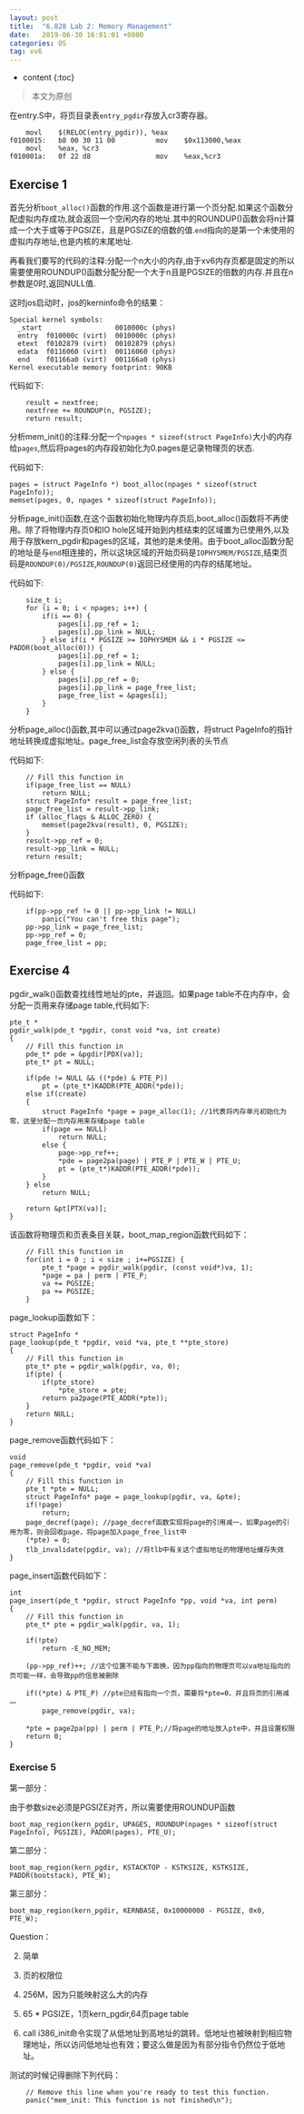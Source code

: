 ```yaml
---
layout: post
title:  "6.828 Lab 2: Memory Management"
date:   2019-06-30 16:01:01 +0800
categories: OS
tag: xv6
---
```


* content
{:toc}

>本文为原创

在entry.S中，将页目录表`entry_pgdir`存放入cr3寄存器。

```
	movl	$(RELOC(entry_pgdir)), %eax
f0100015:	b8 00 30 11 00       	mov    $0x113000,%eax
	movl	%eax, %cr3
f010001a:	0f 22 d8             	mov    %eax,%cr3
```

## Exercise 1

首先分析`boot_alloc()`函数的作用.这个函数是进行第一个页分配.如果这个函数分配虚拟内存成功,就会返回一个空闲内存的地址.其中的ROUNDUP()函数会将n计算成一个大于或等于PGSIZE，且是PGSIZE的倍数的值.`end`指向的是第一个未使用的虚拟内存地址,也是内核的末尾地址.

再看我们要写的代码的注释:分配一个n大小的内存,由于xv6内存页都是固定的所以需要使用ROUNDUP()函数分配分配一个大于n且是PGSIZE的倍数的内存.并且在n参数是0时,返回NULL值.

这时jos启动时，jos的kerninfo命令的结果：

```
Special kernel symbols:
  _start                  0010000c (phys)
  entry  f010000c (virt)  0010000c (phys)
  etext  f0102879 (virt)  00102879 (phys)
  edata  f0116060 (virt)  00116060 (phys)
  end    f01166a0 (virt)  001166a0 (phys)
Kernel executable memory footprint: 90KB
```

代码如下:

```
    result = nextfree;
	nextfree += ROUNDUP(n, PGSIZE);
	return result;
```

分析mem_init()的注释:分配一个`npages * sizeof(struct PageInfo)`大小的内存给`pages`,然后将pages的内存段初始化为0.pages是记录物理页的状态.

代码如下:
```
pages = (struct PageInfo *) boot_alloc(npages * sizeof(struct PageInfo));
memset(pages, 0, npages * sizeof(struct PageInfo));
```

分析page_init()函数,在这个函数初始化物理内存页后,boot_alloc()函数将不再使用。除了将物理内存页0和IO hole区域开始到内核结束的区域置为已使用外,以及用于存放kern_pgdir和pages的区域，其他的是未使用。由于boot_alloc函数分配的地址是与`end`相连接的，所以这块区域的开始页码是`IOPHYSMEM/PGSIZE`,结束页码是`ROUNDUP(0)/PGSIZE`,`ROUNDUP(0)`返回已经使用的内存的结尾地址。

代码如下:

```
	size_t i;
	for (i = 0; i < npages; i++) {
		if(i == 0) {
			pages[i].pp_ref = 1;
			pages[i].pp_link = NULL;
		} else if(i * PGSIZE >= IOPHYSMEM && i * PGSIZE <= PADDR(boot_alloc(0))) {
			pages[i].pp_ref = 1;
			pages[i].pp_link = NULL;
		} else {
			pages[i].pp_ref = 0;
			pages[i].pp_link = page_free_list;
			page_free_list = &pages[i];
		}
	}
```

分析page_alloc()函数,其中可以通过page2kva()函数，将struct PageInfo的指针地址转换成虚拟地址。page_free_list会存放空闲列表的头节点

代码如下:

```
	// Fill this function in
	if(page_free_list == NULL)
	    return NULL;
	struct PageInfo* result = page_free_list;
	page_free_list = result->pp_link;
	if (alloc_flags & ALLOC_ZERO) {
		memset(page2kva(result), 0, PGSIZE);
	}
	result->pp_ref = 0;
	result->pp_link = NULL;
	return result;
```

分析page_free()函数

代码如下:

```
	if(pp->pp_ref != 0 || pp->pp_link != NULL)
	    panic("You can't free this page");
	pp->pp_link = page_free_list;
	pp->pp_ref = 0;
	page_free_list = pp;
```

## Exercise 4

pgdir_walk()函数查找线性地址的pte，并返回。如果page table不在内存中，会分配一页用来存储page table,代码如下:

```
pte_t *
pgdir_walk(pde_t *pgdir, const void *va, int create)
{
	// Fill this function in
	pde_t* pde = &pgdir[PDX(va)];
	pte_t* pt = NULL;
	    
	if(pde != NULL && ((*pde) & PTE_P))
		pt = (pte_t*)KADDR(PTE_ADDR(*pde));
	else if(create)
	{
		struct PageInfo *page = page_alloc(1); //1代表将内存单元初始化为零，这里分配一页内存用来存储page table
		if(page == NULL)
		    return NULL;
		else {
			page->pp_ref++;
			*pde = page2pa(page) | PTE_P | PTE_W | PTE_U;
			pt = (pte_t*)KADDR(PTE_ADDR(*pde));
		}
	} else
		return NULL;
	
	return &pt[PTX(va)];
}
```

该函数将物理页和页表条目关联，boot_map_region函数代码如下：

```
	// Fill this function in
	for(int i = 0 ; i < size ; i+=PGSIZE) {
		pte_t *page = pgdir_walk(pgdir, (const void*)va, 1);
		*page = pa | perm | PTE_P;
		va += PGSIZE;
		pa += PGSIZE;
	}
```

page_lookup函数如下：

```
struct PageInfo *
page_lookup(pde_t *pgdir, void *va, pte_t **pte_store)
{
	// Fill this function in
	pte_t* pte = pgdir_walk(pgdir, va, 0);
	if(pte) {
		if(pte_store)
		    *pte_store = pte;
		return pa2page(PTE_ADDR(*pte));
	}
	return NULL;
}
```

page_remove函数代码如下：

```
void
page_remove(pde_t *pgdir, void *va)
{
	// Fill this function in
	pte_t *pte = NULL;
	struct PageInfo* page = page_lookup(pgdir, va, &pte);
	if(!page)
	    return;
	page_decref(page); //page_decref函数实现将page的引用减一，如果page的引用为零，则会回收page，将page加入page_free_list中
	(*pte) = 0;
	tlb_invalidate(pgdir, va); //将tlb中有关这个虚拟地址的物理地址缓存失效
}
```

page_insert函数代码如下：

```
int
page_insert(pde_t *pgdir, struct PageInfo *pp, void *va, int perm)
{
	// Fill this function in
	pte_t* pte = pgdir_walk(pgdir, va, 1);
	
	if(!pte)
	    return -E_NO_MEM;
	
	(pp->pp_ref)++; //这个位置不能与下面换，因为pp指向的物理页可以va地址指向的页可能一样，会导致pp的信息被删除

	if((*pte) & PTE_P) //pte已经有指向一个页，需要将*pte=0，并且将页的引用减一
		page_remove(pgdir, va);
	
	*pte = page2pa(pp) | perm | PTE_P;//将page的地址放入pte中，并且设置权限
	return 0;
}
```

### Exercise 5

第一部分：

由于参数size必须是PGSIZE对齐，所以需要使用ROUNDUP函数

```
boot_map_region(kern_pgdir, UPAGES, ROUNDUP(npages * sizeof(struct PageInfo), PGSIZE), PADDR(pages), PTE_U);
```

第二部分：

```
boot_map_region(kern_pgdir, KSTACKTOP - KSTKSIZE, KSTKSIZE, PADDR(bootstack), PTE_W);
```

第三部分：

```
boot_map_region(kern_pgdir, KERNBASE, 0x10000000 - PGSIZE, 0x0, PTE_W);
```

Question：

2. 简单

3. 页的权限位

4. 256M，因为只能映射这么大的内存

5. 65 * PGSIZE，1页kern_pgdir,64页page table

6. call i386_init命令实现了从低地址到高地址的跳转。低地址也被映射到相应物理地址，所以访问低地址也有效；要这么做是因为有部分指令仍然位于低地址。

测试的时候记得删除下列代码：

```
	// Remove this line when you're ready to test this function.
	panic("mem_init: This function is not finished\n");
```